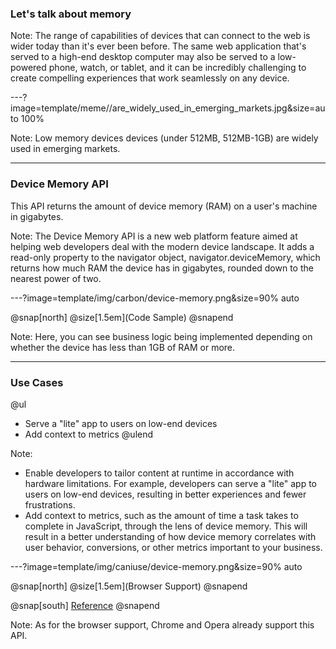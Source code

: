### Let's talk about memory

Note:
The range of capabilities of devices that can connect to the web is wider today than it's ever been before. The same web application that's served to a high-end desktop computer may also be served to a low-powered phone, watch, or tablet, and it can be incredibly challenging to create compelling experiences that work seamlessly on any device.


---?image=template/meme//are_widely_used_in_emerging_markets.jpg&size=auto 100%

Note:
Low memory devices devices (under 512MB, 512MB-1GB) are widely used in emerging markets.

---

### Device Memory API

This API returns the amount of device memory (RAM) on a user's machine in gigabytes.

Note:
The Device Memory API is a new web platform feature aimed at helping web developers deal with the modern device landscape. It adds a read-only property to the navigator object, navigator.deviceMemory, which returns how much RAM the device has in gigabytes, rounded down to the nearest power of two.

---?image=template/img/carbon/device-memory.png&size=90% auto

@snap[north]
@size[1.5em](Code Sample)
@snapend

Note:
Here, you can see business logic being implemented depending on whether the device has less than 1GB of RAM or more.

---

### Use Cases

@ul
- Serve a "lite" app to users on low-end devices
- Add context to metrics
@ulend

Note:

- Enable developers to tailor content at runtime in accordance with hardware limitations. For example, developers can serve a "lite" app to users on low-end devices, resulting in better experiences and fewer frustrations.
- Add context to metrics, such as the amount of time a task takes to complete in JavaScript, through the lens of device memory. This will result in a better understanding of how device memory correlates with user behavior, conversions, or other metrics important to your business.

---?image=template/img/caniuse/device-memory.png&size=90% auto

@snap[north]
@size[1.5em](Browser Support)
@snapend

@snap[south]
<a href="https://developer.mozilla.org/en-US/docs/Web/API/Navigator/deviceMemory#Browser_compatibility" target="_blank" rel="noopener noreferrer">Reference</a>
@snapend

Note:
As for the browser support, Chrome and Opera already support this API.

